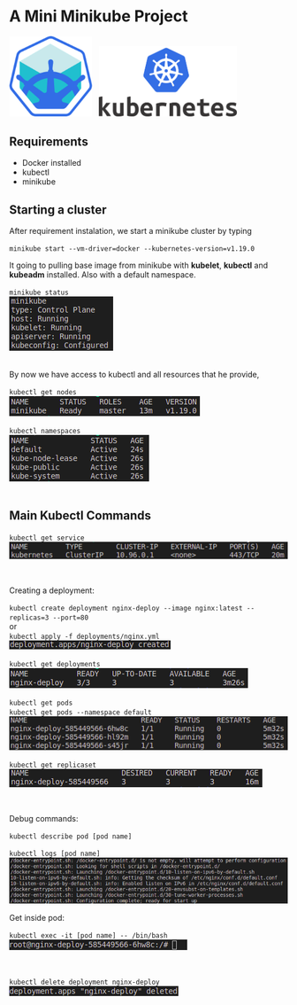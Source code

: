 # A Mini Minikube Project


<img src="logos/minikube-logo.png" alt="minikube-logo" width="150" class="center">&nbsp;&nbsp;
<img src="logos/k8s-logo.png" alt="k8s-logo" width="250" class="center">

## Requirements
* Docker installed
* kubectl
* minikube

## Starting a cluster

After requirement instalation, we start a minikube cluster by typing

`minikube start --vm-driver=docker --kubernetes-version=v1.19.0`

It going to pulling base image from minikube with **kubelet**, **kubectl** and **kubeadm** installed. Also with a default namespace. 

`minikube status`<br>
![minikube-status](screenshots/minikube-status.png)
<br>
<br>

By now we have access to kubectl and all resources that he provide, 

`kubectl get nodes`<br>
![kubectl-get-nodes](screenshots/kubectl-get-nodes.png)


`kubectl namespaces`<br>
![kubectl-namespaces](screenshots/kubectl-namespaces.png)
<br>
<br>

## Main Kubectl Commands

`kubectl get service`<br>
![kubectl-get-service`](screenshots/kubectl-get-service.png)

<br>

Creating a deployment:

`kubectl create deployment nginx-deploy --image nginx:latest --replicas=3 --port=80`<br>
or<br>
`kubectl apply -f deployments/nginx.yml`<br>
![kubectl-apply`](screenshots/kubectl-apply.png)


`kubectl get deployments`<br>
![kubectl--get-deployments`](screenshots/kubectl-get-deployments.png)


`kubectl get pods`<br>
`kubectl get pods --namespace default`<br>
![kubectl-get-pods`](screenshots/kubectl-get-pods.png)


`kubectl get replicaset`<br>
![kubectl-get-replicaset`](screenshots/kubectl-get-replicaset.png)

<br>

Debug commands:

`kubectl describe pod [pod name]`<br>

`kubectl logs [pod name]`<br>
![kubectl-logs`](screenshots/kubectl-logs.png)

Get inside pod:

`kubectl exec -it [pod name] -- /bin/bash`<br>
![kubectl-exec`](screenshots/kubectl-exec.png)

<br>

`kubectl delete deployment nginx-deploy`<br>
![kubectl-delete-deployment`](screenshots/kubectl-delete-deployment.png)

